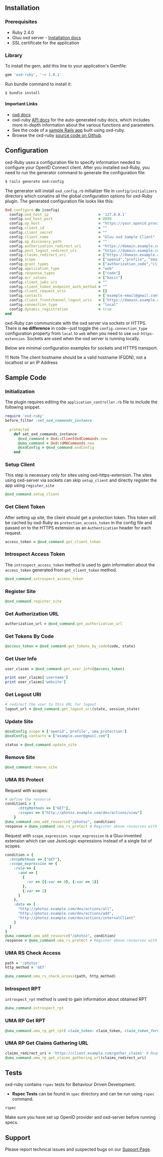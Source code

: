 ## Installation

### Prerequisites

* Ruby 2.4.0
* Gluu oxd server - [Installation docs](https://gluu.org/docs/oxd/install/)
* SSL certificate for the application

### Library

To install the gem, add this line to your application's Gemfile:

```ruby
gem 'oxd-ruby', '~> 1.0.1'
```

Run bundle command to install it:

```bash
$ bundle install
```

#### Important Links

* [oxd docs](https://gluu.org/docs/oxd)
* oxd-ruby [API docs](http://www.rubydoc.info/gems/oxd-ruby/1.0.1) for the auto-generated ruby docs, which includes more in-depth information about the various functions and parameters.
* See the code of a [sample Rails app](https://github.com/GluuFederation/oxd-ruby-demo-app) built using oxd-ruby.
* Browse the oxd-ruby [source code on Github](https://github.com/GluuFederation/oxd-ruby).

## Configuration

oxd-Ruby uses a configuration file to specify information needed to configure your OpenID Connect client. After you installed oxd-Ruby, you need to run the generator command to generate the configuration file:

```bash
$ rails generate oxd:config
```

The generator will install `oxd_config.rb` initializer file in `config/initializers` directory which conatins all the global configuration options for oxd-Ruby plugin. The generated configuration file looks like this:

```ruby
Oxd.configure do |config|
  config.oxd_host_ip                       = '127.0.0.1'
  config.oxd_host_port                     = 8099
  config.op_host                           = "https://your.openid.provider.com"
  config.client_id                         = ""
  config.client_secret                     = ""
  config.client_name                       = "Gluu oxd Sample Client"
  config.op_discovery_path                 = ""
  config.authorization_redirect_uri        = "https://domain.example.com/callback"
  config.post_logout_redirect_uri          = "https://domain.example.com/logout"
  config.claims_redirect_uri               = ["https://domain.example.com/claims"]
  config.scope                             = ["openid","profile", "email", "uma_protection","uma_authorization"]
  config.grant_types                       = ["authorization_code","client_credenitals"]
  config.application_type                  = "web"
  config.response_types                    = ["code"]
  config.acr_values                        = ["basic"]
  config.client_jwks_uri                   = ""
  config.client_token_endpoint_auth_method = ""
  config.client_request_uris               = []
  config.contacts                          = ["example-email@gmail.com"]
  config.client_frontchannel_logout_uris   = ['https://domain.example.com/logout']
  config.connection_type                   = "local"
  config.dynamic_registration              = true
end
```

oxd-Ruby can communicate with the oxd server via sockets or HTTPS. There is **no difference** in code--just toggle the `config.connection_type` configuration property from `local` to `web` when you need to use `oxd-https-extension`. Sockets are used when the oxd server is running locally.

Below are minimal configuration examples for sockets and HTTPS transport.

!!! Note
    The client hostname should be a valid hostname (FQDN), not a localhost or an IP Address

## Sample Code

### Initialization

The plugin requires editing the `application_controller.rb` file to include the following snippet.

```ruby
require 'oxd-ruby'
before_filter :set_oxd_commands_instance
  
  protected
    def set_oxd_commands_instance
      @oxd_command = Oxd::ClientOxdCommands.new
      @uma_command = Oxd::UMACommands.new
      @oxdConfig = @oxd_command.oxdConfig
    end
```

### Setup Client

This step is necessary only for sites using oxd-https-extension. The sites using oxd-server via sockets can skip `setup_client` and directly register the app using `register_site`

```ruby
@oxd_command.setup_client
```

### Get Client Token

After setting up site, the client should get a protection token. This token will be cached by oxd-Ruby as `protection_access_token` in the config file and passed on to the HTTPS extension as an `Authentication` header for each request.

```ruby
access_token = @oxd_command.get_client_token
```

### Introspect Access Token

The `introspect_access_token` method is used to gain information about the `access_token` generated from `get_client_token` method.

```ruby
@oxd_command.introspect_access_token
```

### Register Site

```ruby
@oxd_command.register_site
```

### Get Authorization URL

```ruby
authorization_url = @oxd_command.get_authorization_url
```

### Get Tokens By Code

```ruby
@access_token = @oxd_command.get_tokens_by_code(code, state)
```

### Get User Info

```ruby
user_claims = @oxd_command.get_user_info(@access_token)

print user_claims['username']
print user_claims['website']
```

### Get Logout URI

```ruby
# redirect the user to this URL for logout
logout_url = @oxd_command.get_logout_uri(state, session_state)
```

### Update Site

```ruby
@oxdConfig.scope = ['openid','profile','uma_protection']
@oxdConfig.contacts = ["example.user@gmail.com"]

status = @oxd_command.update_site
```

### Remove Site

```ruby
@oxd_command.remove_site
```

### UMA RS Protect

Request with scopes:

```ruby
# define the resource
condition1 = {
      :httpMethods => ["GET"],
      :scopes => ["http://photoz.example.com/dev/actions/view"]
    }
@uma_command.uma_add_resource("/photoz", condition)
response = @uma_command.uma_rs_protect # Register above resources with UMA RS
```

Request with `scope_expression`. `scope_expression` is a Gluu-invented extension which can use JsonLogic expressions instead of a single list of scopes.

```ruby
condition = {
  :httpMethods => ["GET"],
  :scope_expression => {
    :rule => { 
      :and => [
        {
          :or => [{:var => 0}, {:var => 1}]
        },
        {:var => 2}
      ]
    },
    :data => [
      "http://photoz.example.com/dev/actions/all",
      "http://photoz.example.com/dev/actions/add",
      "http://photoz.example.com/dev/actions/internalClient"
    ]
  }
}
@uma_command.uma_add_resource("/photoz", condition)
response = @uma_command.uma_rs_protect # Register above resources with UMA RS
```

### UMA RS Check Access

```ruby
path = '/photoz'
http_method = 'GET'

@uma_command.uma_rs_check_access(path, http_method)
```

### Introspect RPT

`introspect_rpt` method is used to gain information about obtained RPT

```ruby
@uma_command.introspect_rpt
```

### UMA RP Get RPT

```ruby
@uma_command.uma_rp_get_rpt( claim_token: claim_token, claim_token_format: claim_token_format, pct: pct, rpt: rpt, scope: scope, state: state )
```

### UMA RP Get Claims Gathering URL 

```ruby
claims_redirect_uri = 'https://client.example.com/gather_claims' # Required parameter
@uma_command.uma_rp_get_claims_gathering_url(claims_redirect_uri)
```

## Tests

oxd-ruby contains `rspec` tests for Behaviour Driven Development. 

* **Rspec Tests** can be found in `spec` directory and can be run using `rspec` command.

```bash
rspec
```

Make sure you have set up OpenID provider and oxd-server before running specs.

## Support

Please report technical issues and suspected bugs on our [Support Page](https://support.gluu.org/).
